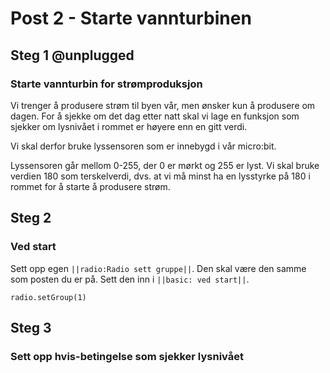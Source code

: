 # Post 2 - Starte vannturbinen

## Steg 1 @unplugged

### Starte vannturbin for strømproduksjon

Vi trenger å produsere strøm til byen vår, men ønsker kun å produsere om dagen. For å sjekke om det dag etter natt skal vi lage en funksjon som sjekker om lysnivået i rommet er høyere enn en gitt verdi.

Vi skal derfor bruke lyssensoren som er innebygd i vår micro:bit.

Lyssensoren går mellom 0-255, der 0 er mørkt og 255 er lyst. Vi skal bruke verdien 180 som terskelverdi, dvs. at vi må minst ha en lysstyrke på 180 i rommet for å starte å produsere strøm.


## Steg 2

### Ved start

Sett opp egen ``||radio:Radio sett gruppe||``. Den skal være den samme som posten du er på. Sett den inn i ``||basic: ved start||``.

```blocks
radio.setGroup(1)
```

## Steg 3

### Sett opp hvis-betingelse som sjekker lysnivået

